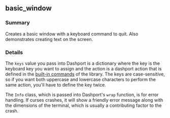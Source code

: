 ## basic_window

### Summary
Creates a basic window with a keyboard command to quit. Also demonstrates creating text on the screen.

### Details

The `keys` value you pass into Dashport is a dictionary where the key is the keyboard key you want to assign and the action is a dashport action that is defined in the [built-in commands](docs/keyboard_actions.md) of the library. The keys are case-sensitive, so if you want both uppercase and lowercase characters to perform the same action, you'll have to define the key twice.

The `Info` class, which is passed into Dashport's `wrap` function, is for error handling. If curses crashes, it will show a friendly error message along with the dimensions of the terminal, which is usually a contributing factor to the crash.
